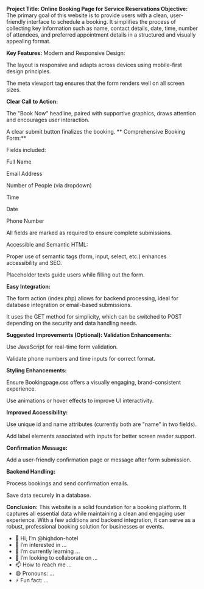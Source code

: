 **Project Title: Online Booking Page for Service Reservations
Objective:**
The primary goal of this website is to provide users with a clean, user-friendly interface to schedule a booking. It simplifies the process of collecting key information such as name, contact details, date, time, number of attendees, and preferred appointment details in a structured and visually appealing format.

**Key Features:**
Modern and Responsive Design:

The layout is responsive and adapts across devices using mobile-first design principles.

The meta viewport tag ensures that the form renders well on all screen sizes.

**Clear Call to Action:**

The "Book Now" headline, paired with supportive graphics, draws attention and encourages user interaction.

A clear submit button finalizes the booking.
**
Comprehensive Booking Form:**

Fields included:

Full Name

Email Address

Number of People (via dropdown)

Time

Date

Phone Number

All fields are marked as required to ensure complete submissions.

Accessible and Semantic HTML:

Proper use of semantic tags (form, input, select, etc.) enhances accessibility and SEO.

Placeholder texts guide users while filling out the form.

**Easy Integration:**

The form action (index.php) allows for backend processing, ideal for database integration or email-based submissions.

It uses the GET method for simplicity, which can be switched to POST depending on the security and data handling needs.

**Suggested Improvements (Optional):
Validation Enhancements:**

Use JavaScript for real-time form validation.

Validate phone numbers and time inputs for correct format.

**Styling Enhancements:**

Ensure Bookingpage.css offers a visually engaging, brand-consistent experience.

Use animations or hover effects to improve UI interactivity.

**Improved Accessibility:**

Use unique id and name attributes (currently both are "name" in two fields).

Add label elements associated with inputs for better screen reader support.

**Confirmation Message:**

Add a user-friendly confirmation page or message after form submission.

**Backend Handling:**

Process bookings and send confirmation emails.

Save data securely in a database.

**Conclusion:**
This website is a solid foundation for a booking platform. It captures all essential data while maintaining a clean and engaging user experience. With a few additions and backend integration, it can serve as a robust, professional booking solution for businesses or events.
- 👋 Hi, I’m @highdon-hotel
- 👀 I’m interested in ...
- 🌱 I’m currently learning ...
- 💞️ I’m looking to collaborate on ...
- 📫 How to reach me ...
- 😄 Pronouns: ...
- ⚡ Fun fact: ...

<!---
highdon-hotel/highdon-hotel is a ✨ special ✨ repository because its `README.md` (this file) appears on your GitHub profile.
You can click the Preview link to take a look at your changes.
--->
